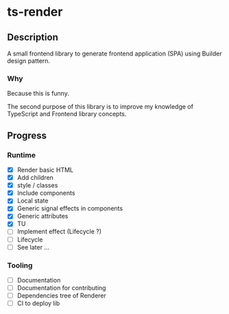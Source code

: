 # ts-render

## Description

A small frontend library to generate frontend application (SPA) using Builder design pattern.

### Why

Because this is funny.

The second purpose of this library is to improve my knowledge of TypeScript and Frontend library concepts.

## Progress

### Runtime

- [x] Render basic HTML
- [x] Add children
- [x] style / classes
- [x] Include components
- [x] Local state
- [x] Generic signal effects in components
- [x] Generic attributes
- [x] TU
- [ ] Implement effect (Lifecycle ?)
- [ ] Lifecycle
- [ ] See later ...

### Tooling

- [ ] Documentation
- [ ] Documentation for contributing
- [ ] Dependencies tree of Renderer
- [ ] CI to deploy lib
